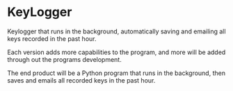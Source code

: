 # KeyLogger
Keylogger that runs in the background, automatically saving and emailing all keys recorded in the past hour.

Each version adds more capabilities to the program, and more will be added through out the programs development. 

The end product will be a Python program that runs in the background, then saves and emails all recorded keys in the past hour.
